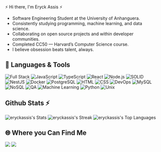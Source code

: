 




<div> 
     	  
 ⚡ Hi there, I'm Eryck Assis ⚡
 <br>






- Software Engineering Student at the University of Anhanguera.  <!-- **[Projeto/Empresa Atual]** -->
- Consistently studying programming, machine learning, and data science.
- Collaborating on open source projects and within developer communities.
- Completed CC50 — Harvard’s Computer Science course.
- I believe obsession beats talent, always.




 ## 🧰 Languages & Tools
 
![Full Stack](https://img.shields.io/badge/-Full%20Stack-563D7C?style=flat&logo=stack-overflow&logoColor=white)
![JavaScript](https://img.shields.io/badge/-JavaScript-black?style=flat-square&logo=javascript)
![TypeScript](https://img.shields.io/badge/-TypeScript-3178C6?style=flat-square&logo=typescript&logoColor=white)
![React](https://img.shields.io/badge/-React-black?style=flat-square&logo=react)
![Node.js](https://img.shields.io/badge/-Node.js-339933?style=flat-square&logo=nodedotjs&logoColor=white)
![SOLID](https://img.shields.io/badge/-SOLID-FF4C2B?style=flat-square&logoColor=white)
![NestJS](https://img.shields.io/badge/-NestJS-E0234E?style=flat-square&logo=nestjs&logoColor=white)
![Docker](https://img.shields.io/badge/-Docker-2496ED?style=flat-square&logo=docker&logoColor=white)
![PostgreSQL](https://img.shields.io/badge/-PostgreSQL-336791?style=flat-square&logo=postgresql&logoColor=white)
![HTML](https://img.shields.io/badge/HTML-%23E34F26.svg?logo=html5&logoColor=white)
![CSS](https://img.shields.io/badge/-CSS-1572B6?logo=css3&logoColor=white&style=flat)
![DevOps](https://img.shields.io/badge/-DevOps-0078D7?style=flat-square&logo=azurepipelines&logoColor=white)
![MySQL](https://img.shields.io/badge/-MySQL-4479A1?style=flat&logo=mysql&logoColor=white)
![NoSQL](https://img.shields.io/badge/-NoSQL-005571?style=flat&logo=mongodb&logoColor=white)
![QA](https://img.shields.io/badge/-QA-FF4081?style=flat&logo=selenium&logoColor=white)
![Machine Learning](https://img.shields.io/badge/-Machine%20Learning-102230?style=flat&logo=python&logoColor=white)
![Python](https://img.shields.io/badge/-Python-3776AB?style=flat&logo=python&logoColor=white)
![Unix](https://img.shields.io/badge/-Unix-FCC624?style=flat-square&logo=unix&logoColor=black)









## Github Stats ⚡

![eryckassis's Stats](https://github-readme-stats.vercel.app/api?username=eryckassis&theme=gotham&show_icons=true&hide_border=true&count_private=true)
![eryckassis's Streak](https://github-readme-streak-stats.herokuapp.com/?user=eryckassis&theme=gotham&hide_border=true)
![eryckassis's Top Languages](https://github-readme-stats.vercel.app/api/top-langs/?username=eryckassis&theme=gotham&show_icons=true&hide_border=true&layout=compact)

## 🌐 Where you Can Find Me

  <a href = "mailto:eng.assis.dev@gmail.com"><img src="https://img.shields.io/badge/-Gmail-%23333?style=for-the-badge&logo=gmail&logoColor=white" target="_blank"></a>
  <a href="https://www.linkedin.com/in/eryck-assis-" target="_blank"><img src="https://img.shields.io/badge/-LinkedIn-%230077B5?style=for-the-badge&logo=linkedin&logoColor=white" target="_blank"></a> 
  
</div>








